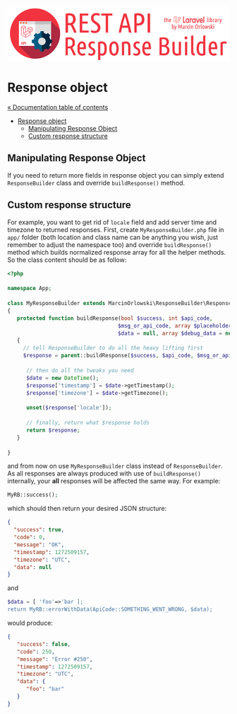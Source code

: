 ![REST API Response Builder for Laravel](../artwork/laravel-api-response-builder-logo.png)

# Response object #

[« Documentation table of contents](README.md)

* [Response object](response.md)
  * [Manipulating Response Object](#manipulating-response-object)
  * [Custom response structure](#custom-response-structure)

## Manipulating Response Object ##

 If you need to return more fields in response object you can simply extend `ResponseBuilder` class
 and override `buildResponse()` method.

## Custom response structure ##

 For example, you want to get rid of `locale` field and add server time and timezone to returned
 responses. First, create `MyResponseBuilder.php` file in `app/` folder (both location and class
 name can be anything you wish, just remember to adjust the namespace too) and override
 `buildResponse()` method which builds normalized response array for all the helper methods.
 So the class content should be as follow:

```php
<?php

namespace App;

class MyResponseBuilder extends MarcinOrlowski\ResponseBuilder\ResponseBuilder
{
   protected function buildResponse(bool $success, int $api_code,
                                   $msg_or_api_code, array $placeholders = null,
                                   $data = null, array $debug_data = null): array
   {
     // tell ResponseBuilder to do all the heavy lifting first
     $response = parent::buildResponse($success, $api_code, $msg_or_api_code, $placeholders, $data, $debug_data);

      // then do all the tweaks you need
      $date = new DateTime();
      $response['timestamp'] = $date->getTimestamp();
      $response['timezone'] = $date->getTimezone();

      unset($response['locale']);

      // finally, return what $response holds
      return $response;
   }

}
```

 and from now on use `MyResponseBuilder` class instead of `ResponseBuilder`. As all responses are
 always produced with use of `buildResponse()` internally, your **all** responses will be affected
 the same way. For example:

```php
MyRB::success();
```

 which should then return your desired JSON structure:

```json
{
  "success": true,
  "code": 0,
  "message": "OK",
  "timestamp": 1272509157,
  "timezone": "UTC",
  "data": null
}
```

 and

```php
$data = [ 'foo'=>'bar ];
return MyRB::errorWithData(ApiCode::SOMETHING_WENT_WRONG, $data);
```

 would produce:

```json
{
   "success": false,
   "code": 250,
   "message": "Error #250",
   "timestamp": 1272509157,
   "timezone": "UTC",
   "data": {
      "foo": "bar"
   }
}
```

